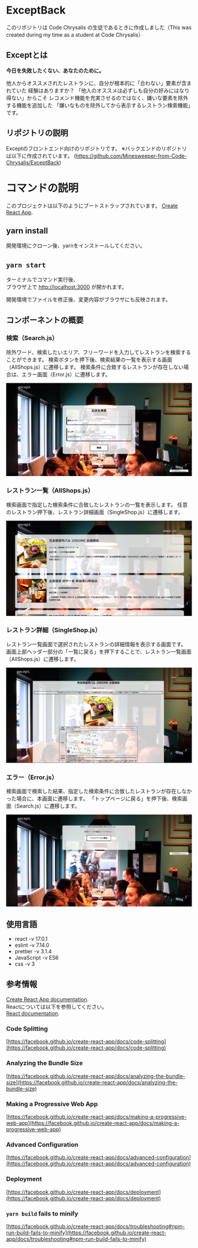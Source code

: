 # ExceptBack
このリポジトリは Code Chrysalis の生徒であるときに作成しました（This was created during my time as a student at Code Chrysalis）

## Exceptとは
**今日を失敗したくない、あなたのために。**

他人からオススメされたレストランに、自分が根本的に「合わない」要素が含まれていた
経験はありますか？
「他人のオススメは必ずしも自分の好みにはなり得ない」からこそ
レコメンド機能を充実させるのではなく、嫌いな要素を除外する機能を追加した
「嫌いなものを除外してから表示するレストラン検索機能」です。

## リポジトリの説明
Exceptのフロントエンド向けのリポジトリです。
※バックエンドのリポジトリは以下に作成されています。
(https://github.com/Minesweeper-from-Code-Chrysalis/ExceptBack)

# コマンドの説明

このプロジェクトは以下のようにブートストラップされています。
 [Create React App](https://github.com/facebook/create-react-app).

## yarn install

開発環境にクローン後、yarnをインストールしてください。

## `yarn start`

ターミナルでコマンド実行後、\
ブラウザ上で [http://localhost:3000](http://localhost:3000) が開かれます。

開発環境でファイルを修正後、変更内容がブラウザにも反映されます。

## コンポーネントの概要
### 検索（Search.js）
除外ワード、検索したいエリア、フリーワードを入力してレストランを検索することができます。
検索ボタンを押下後、検索結果の一覧を表示する画面（AllShops.js）に遷移します。
検索条件に合致するレストランが存在しない場合は、エラー画面（Error.js）に遷移します。

![画面イメージ](screenshots/Search.jpeg)

### レストラン一覧（AllShops.js）
検索画面で指定した検索条件に合致したレストランの一覧を表示します。
任意のレストラン押下後、レストラン詳細画面（SingleShop.js）に遷移します。

![画面イメージ](screenshots/AllShops.jpeg)

### レストラン詳細（SingleShop.js）
レストラン一覧画面で選択されたレストランの詳細情報を表示する画面です。
画面上部ヘッダー部分の「一覧に戻る」を押下することで、レストラン一覧画面（AllShops.js）に遷移します。

![画面イメージ](screenshots/SingleShop.jpeg)

### エラー（Error.js）
検索画面で検索した結果、指定した検索条件に合致したレストランが存在しなかった場合に、本画面に遷移します。
「トップページに戻る」を押下後、検索画面（Search.js）に遷移します。

![画面イメージ](screenshots/Error.jpeg)

## 使用言語
- react -v 17.0.1
- eslint -v 7.14.0
- prettier -v 3.1.4
- JavaScript -v ES6
- css -v 3

## 参考情報
[Create React App documentation](https://facebook.github.io/create-react-app/docs/getting-started).　\
Reactについては以下を参照してください。\
 [React documentation](https://reactjs.org/).

### Code Splitting
 [https://facebook.github.io/create-react-app/docs/code-splitting](https://facebook.github.io/create-react-app/docs/code-splitting)

### Analyzing the Bundle Size
[https://facebook.github.io/create-react-app/docs/analyzing-the-bundle-size](https://facebook.github.io/create-react-app/docs/analyzing-the-bundle-size)

### Making a Progressive Web App
 [https://facebook.github.io/create-react-app/docs/making-a-progressive-web-app](https://facebook.github.io/create-react-app/docs/making-a-progressive-web-app)

### Advanced Configuration
[https://facebook.github.io/create-react-app/docs/advanced-configuration](https://facebook.github.io/create-react-app/docs/advanced-configuration)

### Deployment
[https://facebook.github.io/create-react-app/docs/deployment](https://facebook.github.io/create-react-app/docs/deployment)

### `yarn build` fails to minify
 [https://facebook.github.io/create-react-app/docs/troubleshooting#npm-run-build-fails-to-minify](https://facebook.github.io/create-react-app/docs/troubleshooting#npm-run-build-fails-to-minify)
